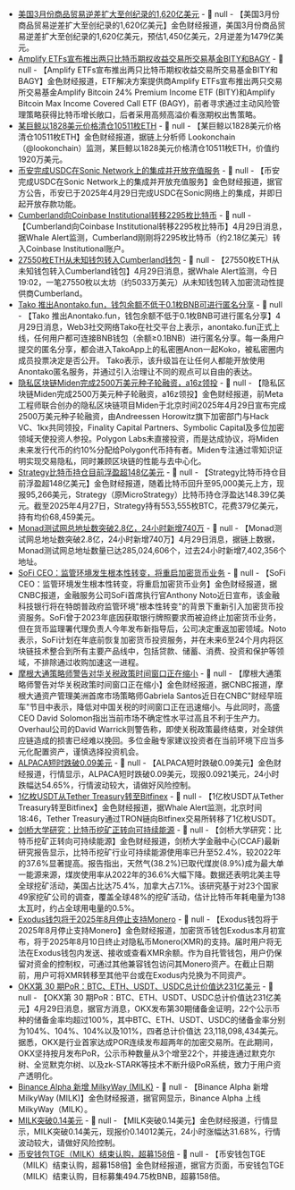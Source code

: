 - [美国3月份商品贸易逆差扩大至创纪录的1,620亿美元]() - 📰 null - 【美国3月份商品贸易逆差扩大至创纪录的1,620亿美元】金色财经报道，美国3月份商品贸易逆差扩大至创纪录的1,620亿美元，预估1,450亿美元，2月逆差为1479亿美元。
- [Amplify ETFs宣布推出两只比特币期权收益交易所交易基金BITY和BAGY](https://www.globenewswire.com/news-release/2025/04/29/3070010/0/en/Amplify-ETFs-Launches-the-Next-Generation-of-Bitcoin-Option-Income-ETFs.html) - 📰 null - 【Amplify ETFs宣布推出两只比特币期权收益交易所交易基金BITY和BAGY】金色财经报道，ETF解决方案提供商Amplify ETFs宣布推出两只交易所交易基金Amplify Bitcoin 24% Premium Income ETF (BITY)和Amplify Bitcoin Max Income Covered Call ETF (BAGY)，前者寻求通过主动风险管理策略获得比特币增长敞口，后者采用高频高溢价看涨期权出售策略。
- [某巨鲸以1828美元价格清仓10511枚ETH](https://x.com/lookonchain/status/1917190288139022619) - 📰 null - 【某巨鲸以1828美元价格清仓10511枚ETH】金色财经报道，据链上分析师 Lookonchain（@lookonchain）监测，某巨鲸以1828美元价格清仓10511枚ETH，价值约1920万美元。
- [币安完成USDC在Sonic Network上的集成并开放充值服务]() - 📰 null - 【币安完成USDC在Sonic Network上的集成并开放充值服务】金色财经报道，据官方公告，币安已于2025年4月29日完成USDC在Sonic网络上的集成，并即日起开放存款功能。
- [Cumberland向Coinbase Institutional转移2295枚比特币]() - 📰 null - 【Cumberland向Coinbase Institutional转移2295枚比特币】4月29日消息，据Whale Alert监测，Cumberland刚刚将2295枚比特币（约2.18亿美元）转入Coinbase Institutional账户。
- [27550枚ETH从未知钱包转入Cumberland钱包]() - 📰 null - 【27550枚ETH从未知钱包转入Cumberland钱包】4月29日消息，据Whale Alert监测，今日19:02，一笔27550枚以太坊（约5033万美元）从未知钱包转入加密流动性提供商Cumberland。
- [Tako 推出Anontako.fun，钱包余额不低于0.1枚BNB可进行匿名分享]() - 📰 null - 【Tako 推出Anontako.fun，钱包余额不低于0.1枚BNB可进行匿名分享】4月29日消息，Web3社交网络Tako在社交平台上表示，anontako.fun正式上线，任何用户都可连接BNB钱包（余额≥0.1BNB）进行匿名分享。每一条用户提交的匿名分享，都会进入TakoApp上的私密圈Anon一起Koko，被私密圈内成员投票决定是否公开。 
Tako表示，该升级旨在让任何人都能开放使用Anontako匿名服务，并通过引入治理让不同的观点可以自由的表达。
- [隐私区块链Miden完成2500万美元种子轮融资，a16z领投](https://fortune.com/crypto/2025/04/29/miden-a16z-privacy-blockchain-polygon-labs/) - 📰 null - 【隐私区块链Miden完成2500万美元种子轮融资，a16z领投】金色财经报道，前Meta工程师联合创办的隐私区块链项目Miden于北京时间2025年4月29日宣布完成2500万美元种子轮融资，由Andreessen Horowitz旗下加密部门与Hack VC、1kx共同领投，Finality Capital Partners、Symbolic Capital及多位加密领域天使投资人参投。Polygon Labs未直接投资，而是达成协议，将Miden未来发行代币的约10%分配给Polygon代币持有者。Miden专注通过零知识证明实现交易隐私，同时兼顾区块链的性能与去中心化。
- [Strategy比特币持仓目前浮盈超148亿美元]() - 📰 null - 【Strategy比特币持仓目前浮盈超148亿美元】金色财经报道，随着比特币回升至95,000美元上方，现报95,266美元，Strategy（原MicroStrategy）比特币持仓浮盈达148.39亿美元。截至2025年4月27日，Strategy持有553,555枚BTC，花费379亿美元，持有均价68,459美元。
- [Monad测试网总地址数突破2.8亿，24小时新增740万]() - 📰 null - 【Monad测试网总地址数突破2.8亿，24小时新增740万】4月29日消息，据链上数据，Monad测试网总地址数量已达285,024,606个，过去24小时新增7,402,356个地址。
- [SoFi CEO：监管环境发生根本性转变，将重启加密货币业务]() - 📰 null - 【SoFi CEO：监管环境发生根本性转变，将重启加密货币业务】金色财经报道，据CNBC报道，金融服务公司SoFi首席执行官Anthony Noto近日宣布，该金融科技银行将在特朗普政府监管环境"根本性转变"的背景下重新引入加密货币投资服务。SoFi曾于2023年底因获取银行牌照要求而被迫终止加密货币业务，但在货币监理署代理负责人今年发布新指导后，公司决定重返加密领域。Noto表示，SoFi计划在年底前恢复加密货币投资服务，并在未来6至24个月内将区块链技术整合到所有主要产品线中，包括贷款、储蓄、消费、投资和保护等领域，不排除通过收购加速这一进程。
- [摩根大通策略师警告对华关税政策时间窗口正在缩小](https://www.cnbc.com/video/2025/04/29/time-is-running-out-to-see-a-lessening-of-tariffs-on-china-says-jpmorgans-gabriela-santos.html) - 📰 null - 【摩根大通策略师警告对华关税政策时间窗口正在缩小】金色财经报道，据CNBC报道，摩根大通资产管理美洲首席市场策略师Gabriela Santos近日在CNBC"财经早班车"节目中表示，降低对中国关税的时间窗口正在迅速缩小。与此同时，高盛CEO David Solomon指出当前市场不确定性水平过高且不利于生产力。 
Overhaul公司的David Warrick则警告称，即使关税政策最终结束，对全球供应链造成的损害已经难以挽回。多位金融专家建议投资者在当前环境下应当多元化配置资产，谨慎选择投资机会。
- [ALPACA短时跌破0.09美元]() - 📰 null - 【ALPACA短时跌破0.09美元】金色财经报道，行情显示，ALPACA短时跌破0.09美元，现报0.0921美元，24小时跌幅达54.65%，行情波动较大，请做好风险控制。
- [1亿枚USDT从Tether Treasury转至Bitfinex]() - 📰 null - 【1亿枚USDT从Tether Treasury转至Bitfinex】金色财经报道，据Whale Alert监测，北京时间18:46，Tether Treasury通过TRON链向Bitfinex交易所转移了1亿枚USDT。
- [剑桥大学研究：比特币挖矿正转向可持续能源](https://www.jbs.cam.ac.uk/2025/cambridge-study-sustainable-energy-rising-in-bitcoin-mining/) - 📰 null - 【剑桥大学研究：比特币挖矿正转向可持续能源】金色财经报道，剑桥大学金融中心(CCAF)最新研究报告显示，比特币挖矿行业可持续能源使用率已升至52.4%，较2022年的37.6%显著提高。报告指出，天然气(38.2%)已取代煤炭(8.9%)成为最大单一能源来源，煤炭使用率从2022年的36.6%大幅下降。数据还表明北美主导全球挖矿活动，美国占比达75.4%，加拿大占7.1%。该研究基于对23个国家49家挖矿公司的调查，覆盖全球48%的挖矿活动，估计比特币年耗电量为138太瓦时，约占全球用电量的0.5%。
- [Exodus钱包将于2025年8月停止支持Monero](https://news.bitcoin.com/crypto-wallet-exodus-to-end-support-for-the-privacy-coin-monero-xmr-on-august-10-2025/) - 📰 null - 【Exodus钱包将于2025年8月停止支持Monero】金色财经报道，加密货币钱包Exodus本月初宣布，将于2025年8月10日终止对隐私币Monero(XMR)的支持。届时用户将无法在Exodus钱包内发送、接收或查看XMR余额。作为自托管钱包，用户仍保留对资金的控制权，可通过其他兼容钱包访问其Monero资产。在截止日期前，用户可将XMR转移至其他平台或在Exodus内兑换为不同资产。
- [OKX第 30 期PoR：BTC、ETH、USDT、USDC总计价值达231亿美元]() - 📰 null - 【OKX第 30 期PoR：BTC、ETH、USDT、USDC总计价值达231亿美元】4月29日消息，据官方消息，OKX发布第30期储备金证明，22个公示币种的储备金率均超过100%，其中BTC、ETH、USDT、USDC的储备金率分别为104%、104%、104%以及101%，四者总计价值达 23,118,098,434美元。 
据悉，OKX是行业首家达成POR连续发布超两年的加密交易所。在此期间，OKX坚持按月发布PoR，公示币种数量从3个增至22个，并接连通过默克尔树、全览默克尔树、以及zk-STARK等技术不断升级PoR系统，致力于用户资产透明化。
- [Binance Alpha 新增 MilkyWay (MILK)]() - 📰 null - 【Binance Alpha 新增 MilkyWay (MILK)】金色财经报道，据官网显示，Binance Alpha 上线 MilkyWay（MILK）。
- [MILK突破0.14美元]() - 📰 null - 【MILK突破0.14美元】金色财经报道，行情显示，MILK突破0.14美元，现报价0.14012美元，24小时涨幅达31.68%，行情波动较大，请做好风险控制。
- [币安钱包TGE（MILK）结束认购，超募158倍]() - 📰 null - 【币安钱包TGE（MILK）结束认购，超募158倍】金色财经报道，据官方页面，币安钱包TGE（MILK）结束认购，目标募集494.75枚BNB，超募158倍。
